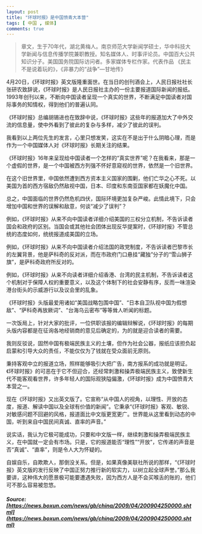 ```yaml
---
layout: post
title: "环球时报》是中国愤青大本营"
tags: [ 中国 , 媒体]
comments: true
---
```

> 章文，生于70年代，湖北黄梅人。南京师范大学新闻学硕士，华中科技大学新闻与信息传播学院兼职教授。知名媒体人、时事评论员。中国百大公共知识分子。美国国务院国际访问者。多家媒体专栏作家。代表作品 《民主不是说着玩的》，《非暴力的“战争”—甘地传》

4月20日，《环球时报》英文版隆重面世。在当日的创刊酒会上，人民日报社社长张研农致辞说，《环球时报》是人民日报社主办的一份主要报道国际新闻的报纸。1993年创刊以来，不断向中国读者呈现一个真实的世界，不断满足中国读者对国际事务的知情权，得到他们的普遍认同。 

《环球时报》总编胡锡进也在致辞中说，《环球时报》这些年的报道加大了中外交流的信息量，使中外看到了彼此的复杂与多样，减少了彼此的误判。

我看到以上两位先生的发言，心里只想发笑，这实在不是出于什么阴暗心理，而是作为一个中国媒体人对《环球时报》长期关注的结果。

《环球时报》16年来呈现给中国读者一个怎样的“真实世界”呢？在我看来，那是一个虚假的世界，是一个中国被西方列强不怀好意窥视的世界，依然是一个旧世界。

在这个旧世界里，中国依然遭到西方资本主义国家的围剿，他们亡华之心不死。以美国为首的西方宿敌仍然敌视中国，日本、印度和东南亚国家都在妖魔化中国。

总之，中国面临的世界仍然危机四伏，国际环境更加复杂严峻。此情此境下，只会增加中国和世界的误解和敌意，何谈“减少了误判”？

例如，《环球时报》从来不向中国读者详细介绍美国的三权分立机制，不告诉读者国会和政府的区别。当国会或其他社会团体出现反华提案时，《环球时报》不管总统的态度如何，统统报道成美国的立场。

例如，《环球时报》从来不向中国读者介绍法国的政党制度，不告诉读者巴黎市长的左翼背景，他是萨科奇的反对派，而在市政府门口悬挂“藏独”分子的“雪山狮子旗”，是萨科奇政府所反对的。

例如，《环球时报》从来不向读者详细介绍香港、台湾的民主机制，不告诉读者这个机制对于保障人权的重要意义，以及这个体制下的社会安静有序，反而一味渲染港台街头的示威游行以及议会里的乱象。

《环球时报》头版最爱用诸如“美国战略包围中国”、“日本自卫队视中国为假想敌”、“萨科奇再放厥词”、“台海乌云密布”等等耸人听闻的标题。

一次饭局上，针对大家的批评，一位供职该报的编辑辩解说，《环球时报》的每期头版内容都是在征询各地经销商的意见后确定的，为的就是迎合读者的需要。

我则反驳说，固然中国有极端民族主义的土壤，但作为社会公器，报纸应该担负起启蒙和引导大众的责任，不能仅仅为了钱就在受众面前无原则。

秉持客观中立的报道立场，照样能够吸引大把广告，南方报系的成功就是明证。《环球时报》的可恶在于它不但迎合，还经常刺激和操弄极端民族主义，致使新生代不能客观看世界，许多年轻人的国际观狭隘偏激，《环球时报》成为中国愤青大本营之一。

现在《环球时报》又出英文版了。它宣称“从中国人的视角，以理性、开放的态度，报道、解读中国以及全球有价值的新闻”。它秉承“《环球时报》客观、敏锐、对敏感问题不回避的风格，报道面比中文版更宽更广。世界能从这里看到动态的中国，听到来自中国民间真诚、直率的声音。”

说实话，我认为它极可能成功，只要和中文版一样，继续刺激和操弄极端民族主义，在中国就一定会有市场。只是，它的报道能否“理性”“开放”，它传递的声音是否“真诚”、“直率”，则是令人大为怀疑的。

自娱自乐，自欺欺人，那倒没关系。但是，如果真像美联社所说的那样，“《环球时报》英文版的发行反映了中国正努力推行新的软实力，以树立起全球声誉。”那么我要讲，这种伟大的愿景极可能要遭遇失败，因为西方人是不会买喉舌的账的，他们可不那么容易被忽悠。

##### Source: [https://news.boxun.com/news/gb/china/2009/04/200904250000.shtml](https://news.boxun.com/news/gb/china/2009/04/200904250000.shtml)